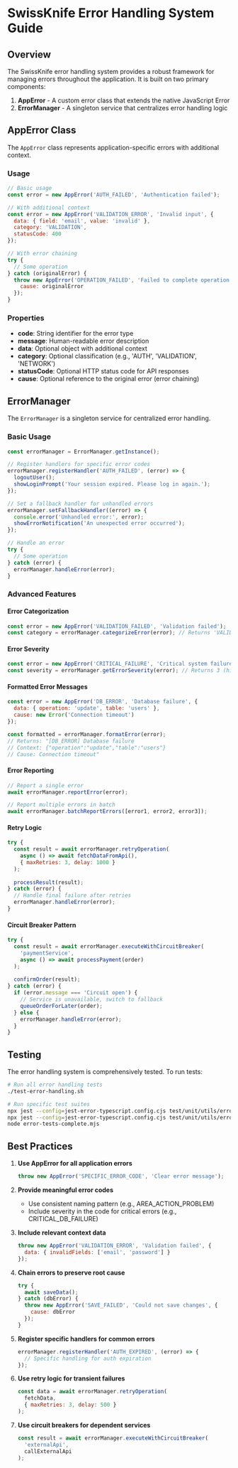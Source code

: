 # SwissKnife Error Handling System Guide

## Overview

The SwissKnife error handling system provides a robust framework for managing errors throughout the application. It is built on two primary components:

1. **AppError** - A custom error class that extends the native JavaScript Error
2. **ErrorManager** - A singleton service that centralizes error handling logic

## AppError Class

The `AppError` class represents application-specific errors with additional context.

### Usage

```javascript
// Basic usage
const error = new AppError('AUTH_FAILED', 'Authentication failed');

// With additional context
const error = new AppError('VALIDATION_ERROR', 'Invalid input', { 
  data: { field: 'email', value: 'invalid' },
  category: 'VALIDATION',
  statusCode: 400
});

// With error chaining
try {
  // Some operation
} catch (originalError) {
  throw new AppError('OPERATION_FAILED', 'Failed to complete operation', { 
    cause: originalError
  });
}
```

### Properties

- **code**: String identifier for the error type
- **message**: Human-readable error description
- **data**: Optional object with additional context
- **category**: Optional classification (e.g., 'AUTH', 'VALIDATION', 'NETWORK')
- **statusCode**: Optional HTTP status code for API responses
- **cause**: Optional reference to the original error (error chaining)

## ErrorManager

The `ErrorManager` is a singleton service for centralized error handling.

### Basic Usage

```javascript
const errorManager = ErrorManager.getInstance();

// Register handlers for specific error codes
errorManager.registerHandler('AUTH_FAILED', (error) => {
  logoutUser();
  showLoginPrompt('Your session expired. Please log in again.');
});

// Set a fallback handler for unhandled errors
errorManager.setFallbackHandler((error) => {
  console.error('Unhandled error:', error);
  showErrorNotification('An unexpected error occurred');
});

// Handle an error
try {
  // Some operation
} catch (error) {
  errorManager.handleError(error);
}
```

### Advanced Features

#### Error Categorization

```javascript
const error = new AppError('VALIDATION_FAILED', 'Validation failed');
const category = errorManager.categorizeError(error); // Returns 'VALIDATION'
```

#### Error Severity

```javascript
const error = new AppError('CRITICAL_FAILURE', 'Critical system failure');
const severity = errorManager.getErrorSeverity(error); // Returns 3 (highest)
```

#### Formatted Error Messages

```javascript
const error = new AppError('DB_ERROR', 'Database failure', {
  data: { operation: 'update', table: 'users' },
  cause: new Error('Connection timeout')
});

const formatted = errorManager.formatError(error);
// Returns: "[DB_ERROR] Database failure
// Context: {"operation":"update","table":"users"}
// Cause: Connection timeout"
```

#### Error Reporting

```javascript
// Report a single error
await errorManager.reportError(error);

// Report multiple errors in batch
await errorManager.batchReportErrors([error1, error2, error3]);
```

#### Retry Logic

```javascript
try {
  const result = await errorManager.retryOperation(
    async () => await fetchDataFromApi(),
    { maxRetries: 3, delay: 1000 }
  );
  
  processResult(result);
} catch (error) {
  // Handle final failure after retries
  errorManager.handleError(error);
}
```

#### Circuit Breaker Pattern

```javascript
try {
  const result = await errorManager.executeWithCircuitBreaker(
    'paymentService',
    async () => await processPayment(order)
  );
  
  confirmOrder(result);
} catch (error) {
  if (error.message === 'Circuit open') {
    // Service is unavailable, switch to fallback
    queueOrderForLater(order);
  } else {
    errorManager.handleError(error);
  }
}
```

## Testing

The error handling system is comprehensively tested. To run tests:

```bash
# Run all error handling tests
./test-error-handling.sh

# Run specific test suites
npx jest --config=jest-error-typescript.config.cjs test/unit/utils/errors/error-handling.test.ts
npx jest --config=jest-error-typescript.config.cjs test/unit/utils/errors/complete-error-handling.test.js
node error-tests-complete.mjs
```

## Best Practices

1. **Use AppError for all application errors**
   ```javascript
   throw new AppError('SPECIFIC_ERROR_CODE', 'Clear error message');
   ```

2. **Provide meaningful error codes**
   - Use consistent naming pattern (e.g., AREA_ACTION_PROBLEM)
   - Include severity in the code for critical errors (e.g., CRITICAL_DB_FAILURE)

3. **Include relevant context data**
   ```javascript
   throw new AppError('VALIDATION_ERROR', 'Validation failed', {
     data: { invalidFields: ['email', 'password'] }
   });
   ```

4. **Chain errors to preserve root cause**
   ```javascript
   try {
     await saveData();
   } catch (dbError) {
     throw new AppError('SAVE_FAILED', 'Could not save changes', {
       cause: dbError
     });
   }
   ```

5. **Register specific handlers for common errors**
   ```javascript
   errorManager.registerHandler('AUTH_EXPIRED', (error) => {
     // Specific handling for auth expiration
   });
   ```

6. **Use retry logic for transient failures**
   ```javascript
   const data = await errorManager.retryOperation(
     fetchData,
     { maxRetries: 3, delay: 500 }
   );
   ```

7. **Use circuit breakers for dependent services**
   ```javascript
   const result = await errorManager.executeWithCircuitBreaker(
     'externalApi',
     callExternalApi
   );
   ```
